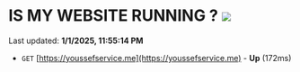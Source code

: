 # IS MY WEBSITE RUNNING ? [![](https://img.shields.io/static/v1?label=Sponsor&message=%E2%9D%A4&logo=GitHub&color=%23fe8e86)](https://github.com/sponsors/Youssef-Lehmam)

Last updated: **1/1/2025, 11:55:14 PM**

- `GET` [https://youssefservice.me](https://youssefservice.me) - **Up** (172ms)
